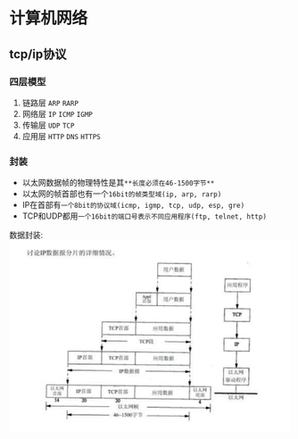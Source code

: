 # 计算机网络

## tcp/ip协议

### **四层模型**
1. 链路层
  `ARP`  `RARP`
1. 网络层
   `IP` `ICMP` `IGMP`
1. 传输层
   `UDP` `TCP`
1. 应用层
   `HTTP` `DNS` `HTTPS`

### **封装**
+ 以太网数据帧的物理特性是其`**长度必须在46-1500字节**`
+ 以太网的帧首部也有一个`16bit的帧类型域(ip, arp, rarp)`
+ IP在首部有`一个8bit的协议域(icmp, igmp, tcp, udp, esp, gre)`
+ TCP和UDP都用`一个16bit的端口号表示不同应用程序(ftp, telnet, http)`

数据封装: ![list](../../resources/png/computer/dataFrame.png)

